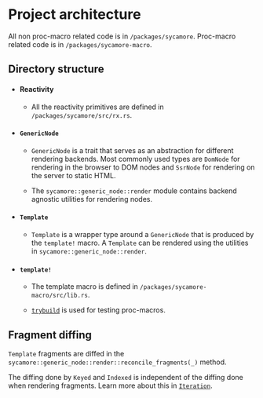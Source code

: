 # Project architecture

All non proc-macro related code is in `/packages/sycamore`. Proc-macro related code is in
`/packages/sycamore-macro`.

## Directory structure

- #### Reactivity

  - All the reactivity primitives are defined in `/packages/sycamore/src/rx.rs`.

- #### `GenericNode`

  - `GenericNode` is a trait that serves as an abstraction for different rendering backends. Most
    commonly used types are `DomNode` for rendering in the browser to DOM nodes and `SsrNode` for
    rendering on the server to static HTML.

  - The `sycamore::generic_node::render` module contains backend agnostic utilities for rendering
    nodes.

- #### `Template`

  - `Template` is a wrapper type around a `GenericNode` that is produced by the `template!` macro. A
    `Template` can be rendered using the utilities in `sycamore::generic_node::render`.

- #### `template!`

  - The template macro is defined in `/packages/sycamore-macro/src/lib.rs`.

  - [`trybuild`](https://github.com/dtolnay/trybuild) is used for testing proc-macros.

## Fragment diffing

`Template` fragments are diffed in the `sycamore::generic_node::render::reconcile_fragments(_)`
method.

The diffing done by `Keyed` and `Indexed` is independent of the diffing done when rendering
fragments. Learn more about this in [`Iteration`](../basics/iteration).
